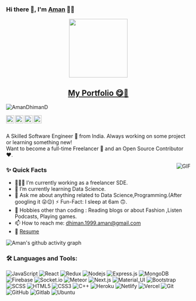 ### Hi there 👋, I'm [Aman](https://github.com/AmanDhimanD) 👨‍💻

<p align="center">
  <img src="https://github.com/thompsonemerson/thompsonemerson/raw/master/cover-thompson.png" height="160"/>
</p>
<h2 align="center" >
 <a href="https://amandhiman.42web.io/" target="_blank">
  My Portfolio 😋👑
</a>
</h2>

<!-- ![Profile View](https://gpvc.arturio.dev/AmanDhimanD) -->
<p align="left"> <img src="https://komarev.com/ghpvc/?username=AmanDhimanD" alt="AmanDhimanD" /> </p>
<a href="https://www.linkedin.com/in/aman-dhiman-9336b91ba">
  <img align="left" alt="Aman's Linkedin" width="22px" src="https://cdn.jsdelivr.net/npm/simple-icons@v3/icons/linkedin.svg" />
</a>

<a href="_blank">
  <img align="left" alt="Aman's Telegram" width="22px" src="https://cdn.jsdelivr.net/npm/simple-icons@v3/icons/telegram.svg" />
</a>

<a href="https://twitter.com/RapperAmanD">
  <img align="left" alt="Aman Dhiman| Twitter" width="22px" src="https://cdn.jsdelivr.net/npm/simple-icons@v3/icons/twitter.svg" />
</a>

<a href="mailto:dhiman.1999.aman@gmail.com">
  <img align="left" alt="Aman's Email" width="22px" src="https://cdn.jsdelivr.net/npm/simple-icons@v3/icons/gmail.svg" />
</a>


<br />

<br/>

<p>
A Skilled Software Engineer 🚀 from India. Always working on some project or learning something new!
<br/> 
Want to become a full-time Freelancer 💸 and an Open Source Contributor ❤️.
</p>
<img align="right" alt="GIF" src="https://media.giphy.com/media/Ah3zHH7hvsSB2/giphy.gif" />
  
### ✨ Quick Facts

- 👨🏽‍💻 I’m currently working as a freelancer SDE.
- 🌱 I’m currently learning Data Science.
- 💬 Ask me about anything related to Data Science,Programming.(After googling it 😜😌)
  ⚡️ Fun-Fact: I sleep at 6am 🙃.
- 🎿 Hobbies other than coding : Reading blogs or about Fashion ,Listen Podcasts, Playing games.
- 📫 How to reach me: dhiman.1999.aman@gmail.com
- 📝 [Resume](https://drive.google.com/file/d/1liISjBUagh6MxJkBH_1ha56_hMyvGgFQ/view?usp=sharing)

<!-- [![Aman's github activity graph](https://activity-graph.herokuapp.com/graph?username=AmanDhimanD)](https://github.com/AmanDhimanD/github-readme-activity-graph) -->
![Aman's github activity graph](https://activity-graph.herokuapp.com/graph?username=AmanDhimanD&theme=react-dark)



### 🛠️ Languages and Tools:

![JavaScript](https://img.shields.io/badge/-JavaScript-black?style=flat-square&logo=javascript)
![React](https://img.shields.io/badge/-React-black?style=flat-square&logo=react)
![Redux](https://img.shields.io/badge/-Redux-black?style=flat-square&logo=Redux)
![Nodejs](https://img.shields.io/badge/-Nodejs-black?style=flat-square&logo=Node.js)
![Express.js](https://img.shields.io/badge/-Express-black?style=flat-square&logo=expressjs)
![MongoDB](https://img.shields.io/badge/-MongoDB-black?style=flat-square&logo=mongodb)
![Firebase](https://img.shields.io/badge/-Firebase-black?style=flat-square&logo=Firebase)
![Socket.io](https://img.shields.io/badge/-Socket-black?style=flat-square&logo=socket.io)
![Meteor](https://img.shields.io/badge/-Meteor-black?style=flat-square&logo=Meteor)
![Next.js](https://img.shields.io/badge/-Next-black?style=flat-square&logo=Next.js)
![Material_UI](https://img.shields.io/badge/-Material_UI-black?style=flat-square&logo=material-ui)
![Bootstrap](https://img.shields.io/badge/-Bootstrap-black?style=flat-square&logo=bootstrap)
![SCSS](https://img.shields.io/badge/-SCSS-black?style=flat-square&logo=SASS)
![HTML5](https://img.shields.io/badge/-HTML5-black?style=flat-square&logo=html5&logoColor=white)
![CSS3](https://img.shields.io/badge/-CSS3-black?style=flat-square&logo=css3)
![C++](https://img.shields.io/badge/-C++-black?style=flat-square&logo=c)
![Heroku](https://img.shields.io/badge/-Heroku-black?style=flat-square&logo=heroku)
![Netlify](https://img.shields.io/badge/-Netlify-black?style=flat-square&logo=netlify)
![Vercel](https://img.shields.io/badge/-Vercel-black?style=flat-square&logo=vercel)
![Git](https://img.shields.io/badge/-Git-black?style=flat-square&logo=git)
![GitHub](https://img.shields.io/badge/-GitHub-black?style=flat-square&logo=github)
![Gitlab](https://img.shields.io/badge/-Gitlab-black?style=flat-square&logo=gitlab)
![Ubuntu](https://img.shields.io/badge/-Ubuntu-black?style=flat-square&logo=ubuntu)

